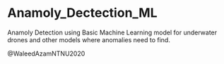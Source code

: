 # Anamoly_Dectection_ML
Anamoly Detection using Basic Machine Learning model for underwater drones and other models where anomalies need to find.

@WaleedAzamNTNU2020
